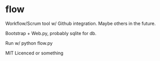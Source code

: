 flow
====

Workflow/Scrum tool w/ Github integration. Maybe others in the future.

Bootstrap + Web.py, probably sqlite for db.

Run w/ python flow.py

MIT Licenced or something
